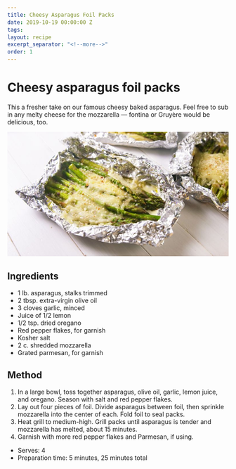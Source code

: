 ```yaml
---
title: Cheesy Asparagus Foil Packs
date: 2019-10-19 00:00:00 Z
tags:
layout: recipe
excerpt_separator: "<!--more-->"
order: 1
---
```


# Cheesy asparagus foil packs

This a fresher take on our famous cheesy baked asparagus. Feel free to sub in any melty cheese for the mozzarella — fontina or Gruyère would be delicious, too.

<!--more-->

[![Cheesy asparagus](/_uploads/cheesyasparagus.jpg)](/_uploads/cheesyasparagus.jpg)

## Ingredients

- 1 lb. asparagus, stalks trimmed
- 2 tbsp. extra-virgin olive oil
- 3 cloves garlic, minced
- Juice of 1/2 lemon
- 1/2 tsp. dried oregano
- Red pepper flakes, for garnish
- Kosher salt
- 2 c. shredded mozzarella
- Grated parmesan, for garnish




## Method

1.	In a large bowl, toss together asparagus, olive oil, garlic, lemon juice, and oregano. Season with salt and red pepper flakes.
2.	Lay out four pieces of foil. Divide asparagus between foil, then sprinkle mozzarella into the center of each. Fold foil to seal packs.
3.	Heat grill to medium-high. Grill packs until asparagus is tender and mozzarella has melted, about 15 minutes.
4.	Garnish with more red pepper flakes and Parmesan, if using.



- Serves: 4
- Preparation time: 5 minutes, 25 minutes total
